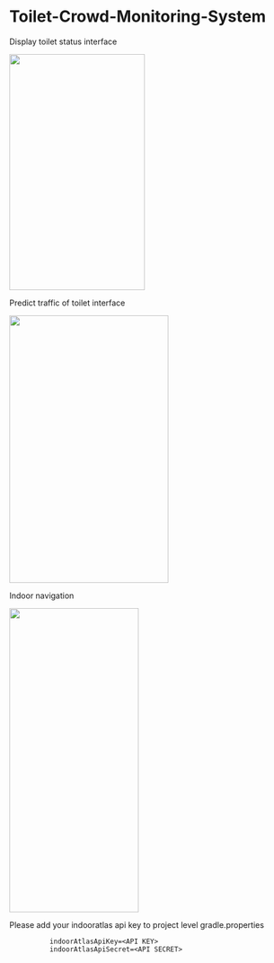# Toilet-Crowd-Monitoring-System

Display toilet status interface

<img src="https://github.com/user-attachments/assets/38de8d58-bca5-4d5c-b72a-674cf7317921" width="241" height="419" />

Predict traffic of toilet interface

<img src="https://github.com/user-attachments/assets/62fc2910-1d6f-4049-9ddc-8623f178f4e5" width="283" height="475" />


Indoor navigation

<img src="https://github.com/user-attachments/assets/2b1dece4-7cf4-4a1b-ba10-2cbf4a4c7ca0" width="230" height="540" />

Please add your indooratlas api key to project level gradle.properties

              indoorAtlasApiKey=<API KEY>
              indoorAtlasApiSecret=<API SECRET>

